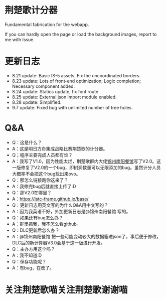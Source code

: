 # 荆楚歌计分器

Fundamental fabrication for the webapp.

If you can hardly open the page or load the background images, report to me with Issue.
# 更新日志
- 8.21 update: Basic IS-5 assets. Fix the uncoordinated borders.
- 8.23 update: Lots of front-end optimization; Logic completion; Necessary component added.
- 8.24 update: Statics update, fix font route.
- 8.25 update: External json import module enabled.
- 8.28 update: Simplified.
- 9.7  update: Fixed bug with unlimited number of tree holes.
# Q&A
- Q：这是什么？
- A：这是明日方舟集成战略比赛荆楚歌的计分器。
- Q；程序主要完成人员都有谁？
- A：我写了V1.0，因为性能太烂，荆楚歌群内大佬[锦州南阳餐馆](https://github.com/cirisus)写了V2.0。这一版修复了V2.0的一个bug，即树洞数量可以无限添加的bug。虽然计分人员大概率不会把这个bug玩出来ovo。
- Q：那怎么链接跑你这来了？
- A：我修完bug后就直接上传了:D
- Q：那V2.0在哪里？
- A：https://istc-frame.github.io/base/
- Q：更新日志用英文写的为什么Q&A用中文写的？
- A：因为我英语不好，外加更新日志是@锦州南阳餐馆 写的。
- Q：如果还有bug怎么办？
- A：群里抓我，我不怎么看github。
- Q：DLC更新后怎么办？
- A：@锦州南阳餐馆 把一些可能变动较大的数据塞进json了，事后便于修改，DLC后的新计算器V3.0会基于这一版进行开发。
- Q：主办方用这个吗？
- A：我不知道:D
- Q：保存功能呢？
- A：有bug，在改了。
# 关注荆楚歌喵关注荆楚歌谢谢喵

